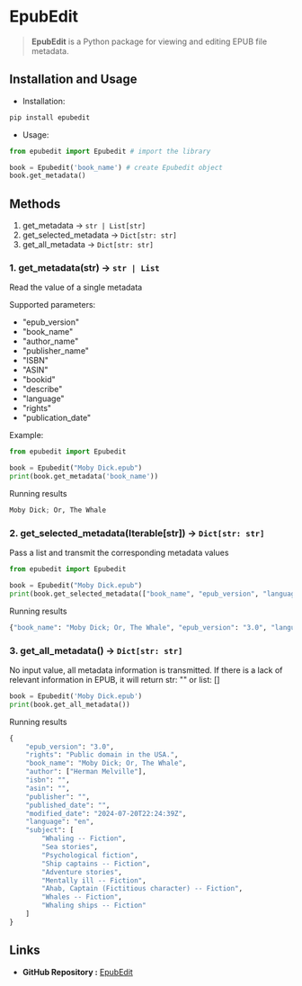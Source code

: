 <!--
 * @Date: 2024-07-18 21:44:17
 * @LastEditors: youyu 2000601104@cjlu.edu.cn
 * @LastEditTime: 2024-07-22 23:47:12
-->
# EpubEdit

> **EpubEdit** is a Python package for viewing and editing EPUB file metadata.

## Installation and Usage

* Installation:

``` Python
pip install epubedit
```

* Usage:

``` Python
from epubedit import Epubedit # import the library

book = Epubedit('book_name') # create Epubedit object 
book.get_metadata() 
```

## Methods

1. get_metadata -> `str | List[str]`
2. get_selected_metadata -> `Dict[str: str]`
3. get_all_metadata -> `Dict[str: str]`

  ### 1. get_metadata(str) -> `str | List`

  Read the value of a single metadata 
  
  Supported parameters:

  - "epub_version"
  - "book_name"
  - "author_name"
  - "publisher_name"
  - "ISBN"
  - "ASIN"
  - "bookid"
  - "describe"
  - "language"
  - "rights"
  - "publication_date"
            

  Example:
  
  ``` Python
  from epubedit import Epubedit
  
  book = Epubedit("Moby Dick.epub")
  print(book.get_metadata('book_name'))
  ```

  Running results
  
  ```Python
  Moby Dick; Or, The Whale
  ```
  ### 2. get_selected_metadata(Iterable[str]) -> `Dict[str: str]`
  
  Pass a list and transmit the corresponding metadata values
  
  ``` Python
  from epubedit import Epubedit
  
  book = Epubedit("Moby Dick.epub")
  print(book.get_selected_metadata(["book_name", "epub_version", "language"]))
  ```
  
  Running results
  
  ```Python
  {"book_name": "Moby Dick; Or, The Whale", "epub_version": "3.0", "language": "en"}
  ```

### 3. get_all_metadata() -> `Dict[str: str]`

No input value, all metadata information is transmitted. If there is a lack of relevant information in EPUB, it will return str: "" or list: []

``` Python
book = Epubedit('Moby Dick.epub')
print(book.get_all_metadata())
```

Running results

```Python
{
    "epub_version": "3.0",
    "rights": "Public domain in the USA.",
    "book_name": "Moby Dick; Or, The Whale",
    "author": ["Herman Melville"],
    "isbn": "",
    "asin": "",
    "publisher": "",
    "published_date": "",
    "modified_date": "2024-07-20T22:24:39Z",
    "language": "en",
    "subject": [
        "Whaling -- Fiction",
        "Sea stories",
        "Psychological fiction",
        "Ship captains -- Fiction",
        "Adventure stories",
        "Mentally ill -- Fiction",
        "Ahab, Captain (Fictitious character) -- Fiction",
        "Whales -- Fiction",
        "Whaling ships -- Fiction"
    ]
}
```

## Links

* **GitHub Repository :** [EpubEdit](https://github.com/childeyouyu/epubedit)
